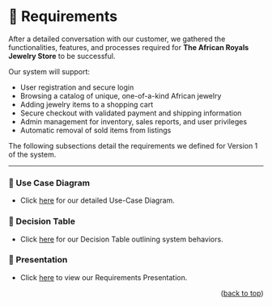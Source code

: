 <a id="readme-top"></a>

# 🧾 Requirements

After a detailed conversation with our customer, we gathered the functionalities, features, and processes required for **The African Royals Jewelry Store** to be successful.

Our system will support:
- User registration and secure login
- Browsing a catalog of unique, one-of-a-kind African jewelry
- Adding jewelry items to a shopping cart
- Secure checkout with validated payment and shipping information
- Admin management for inventory, sales reports, and user privileges
- Automatic removal of sold items from listings

The following subsections detail the requirements we defined for Version 1 of the system.

---

### 📘 Use Case Diagram
- Click [here](./use-case-diagram.md) for our detailed Use-Case Diagram.

### 🧮 Decision Table
- Click [here](./decision-table.md) for our Decision Table outlining system behaviors.

### 🎥 Presentation
- Click [here](./presentation.md) to view our Requirements Presentation.

<p align="right">(<a href="#readme-top">back to top</a>)</p>
